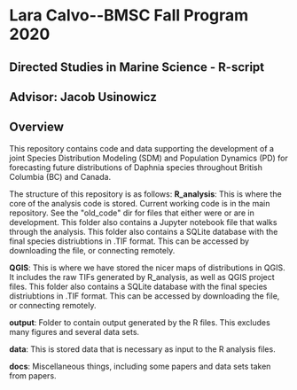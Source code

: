 # Lara Calvo--BMSC Fall Program 2020
## Directed Studies in Marine Science - R-script
## Advisor: Jacob Usinowicz

## Overview
This repository contains code and data supporting the development of a joint Species Distribution Modeling (SDM) and Population Dynamics (PD) for forecasting future distributions of Daphnia species throughout British Columbia (BC) and Canada. 

The structure of this repository is as follows: 
**R_analysis**: This is where the core of the analysis code is stored. Current working code is in the main repository. See the "old_code" dir for files that either were or are in development. 
This folder also contains a Jupyter notebook file that walks through the analysis.
This folder also contains a SQLite database with the final species distriubtions in .TIF format. This can be accessed by downloading the file, or connecting remotely. 

**QGIS**: This is where we have stored the nicer maps of distributions in QGIS. It includes the raw TIFs generated by R_analysis, as well as QGIS project files. 
This folder also contains a SQLite database with the final species distriubtions in .TIF format. This can be accessed by downloading the file, or connecting remotely. 

**output**: Folder to contain output generated by the R files. This excludes many figures and several data sets. 

**data**: This is stored data that is necessary as input to the R analysis files. 

**docs**: Miscellaneous things, including some papers and data sets taken from papers.   